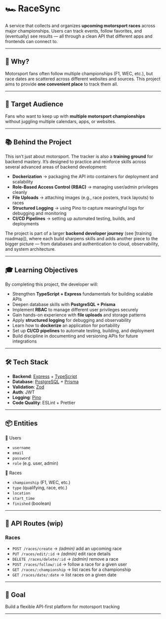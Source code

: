 # 🏎️ RaceSync

A service that collects and organizes **upcoming motorsport races** across major championships. Users can track events,
follow favorites, and (eventually) see results — all through a clean API that different apps and frontends can connect
to.

---

## 🚀 Why?

Motorsport fans often follow multiple championships (F1, WEC, etc.), but race dates are scattered across different
websites and sources. This project aims to provide **one convenient place** to track them all.

---

## 🎯 Target Audience

Fans who want to keep up with **multiple motorsport championships** without juggling multiple calendars, apps, or
websites.

---

## 📚 Behind the Project

This isn’t just about motorsport. The tracker is also a **training ground** for backend mastery. It’s designed to
practice and reinforce skills across several advanced areas of backend development:

- **Dockerization** → packaging the API into containers for deployment and scalability
- **Role-Based Access Control (RBAC)** → managing user/admin privileges cleanly
- **File Uploads** → attaching images (e.g., race posters, track layouts) to races
- **Structured Logging** → using Pino to capture meaningful logs for debugging and monitoring
- **CI/CD Pipelines** → setting up automated testing, builds, and deployments

The project is part of a larger **backend developer journey** (see \[training roadmap]), where each build sharpens
skills and adds another piece to the bigger picture — from databases and authentication to cloud, observability, and
system architecture.

---

## 🎓 Learning Objectives

By completing this project, the developer will:

- Strengthen **TypeScript + Express** fundamentals for building scalable APIs
- Deepen database skills with **PostgreSQL + Prisma**
- Implement **RBAC** to manage different user privileges securely
- Gain hands-on experience with **file uploads** and storage patterns
- Apply **structured logging** for debugging and observability
- Learn how to **dockerize** an application for portability
- Set up **CI/CD pipelines** to automate testing, building, and deployment
- Build discipline in documenting and versioning APIs for future integrations

---

## 🛠️ Tech Stack

- **Backend**: [Express](https://expressjs.com/) + [TypeScript](https://www.typescriptlang.org/)
- **Database**: [PostgreSQL](https://www.postgresql.org/) + [Prisma](https://www.prisma.io/)
- **Validation**: [Zod](https://zod.dev/)
- **Auth**: JWT
- **Logging**: [Pino](https://getpino.io/)
- **Code Quality**: ESLint + Prettier

---

## 📦 Entities

👤 Users

- `username`
- `email`
- `password`
- `role` (e.g. user, admin)

🏁 Races

- `championship` (F1, WEC, etc.)
- `type` (qualifying, race, etc.)
- `location`
- `start_time`
- `finished` (boolean)

---

## 📡 API Routes (wip)

### Races

- `POST /races/create` → _(admin)_ add an upcoming race
- `PUT /races/edit/:id` → _(admin)_ edit race details
- `DELETE /races/delete/:id` → _(admin)_ remove a race
- `POST /races/follow/:id` → follow a race for a given user
- `GET /races/:championship` → list races for a championship
- `GET /races/date/:date` → list races on a given date

---

## 🥅 Goal

Build a flexible API-first platform for motorsport tracking

---
